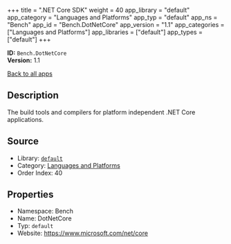 ﻿+++
title = ".NET Core SDK"
weight = 40
app_library = "default"
app_category = "Languages and Platforms"
app_typ = "default"
app_ns = "Bench"
app_id = "Bench.DotNetCore"
app_version = "1.1"
app_categories = ["Languages and Platforms"]
app_libraries = ["default"]
app_types = ["default"]
+++

**ID:** `Bench.DotNetCore`  
**Version:** 1.1  
<!--more-->

[Back to all apps](/apps/)

## Description
The build tools and compilers for platform independent .NET Core applications.

## Source

* Library: [`default`](/app_libraries/default)
* Category: [Languages and Platforms](/app_categories/languages-and-platforms)
* Order Index: 40

## Properties

* Namespace: Bench
* Name: DotNetCore
* Typ: `default`
* Website: <https://www.microsoft.com/net/core>

